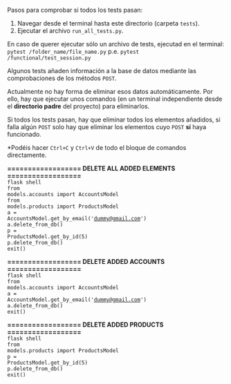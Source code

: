 Pasos para comprobar si todos los tests pasan:
1. Navegar desde el terminal hasta este directorio (carpeta <code>tests</code>).
2. Ejecutar el archivo <code>run_all_tests.py</code>.

En caso de querer ejecutar sólo un archivo de tests, ejecutad en el terminal: 
<br><code>pytest /folder_name/file_name.py</code> 
p.e. <code>pytest /functional/test_session.py</code>

Algunos tests añaden información a la base de datos mediante las comprobaciones de los métodos <code>POST</code>.

Actualmente no hay forma de eliminar esos datos automáticamente. Por ello, hay que ejecutar unos comandos (en un 
terminal independiente desde el **directorio padre** del proyecto) para eliminarlos. 

Si todos los tests pasan, hay que 
eliminar todos los elementos añadidos, si falla algún <code>POST</code> solo hay que eliminar los elementos cuyo 
<code>POST</code> **sí** haya funcionado.

*Podéis hacer <code>Ctrl+C</code> y <code>Ctrl+V</code> de todo el bloque de comandos directamente.

**================== DELETE ALL ADDED ELEMENTS ==================**<br>
<code>flask shell</code><br>
<code>from models.accounts import AccountsModel</code><br>
<code>from models.products import ProductsModel</code><br>
<code>a = AccountsModel.get_by_email('dummy@gmail.com')</code><br>
<code>a.delete_from_db()</code><br>
<code>p = ProductsModel.get_by_id(5)</code><br>
<code>p.delete_from_db()</code><br>
<code>exit()</code>

**================== DELETE ADDED ACCOUNTS ==================**<br>
<code>flask shell</code><br>
<code>from models.accounts import AccountsModel</code><br>
<code>a = AccountsModel.get_by_email('dummy@gmail.com')</code><br>
<code>a.delete_from_db()</code><br>
<code>exit()</code>

**================== DELETE ADDED PRODUCTS ==================**<br>
<code>flask shell</code><br>
<code>from models.products import ProductsModel</code><br>
<code>p = ProductsModel.get_by_id(5)</code><br>
<code>p.delete_from_db()</code><br>
<code>exit()</code>